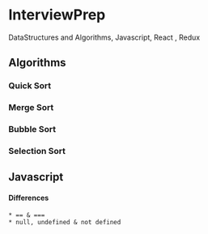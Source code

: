 # InterviewPrep
DataStructures and Algorithms, Javascript, React , Redux

## Algorithms

### Quick Sort
### Merge Sort
### Bubble Sort
### Selection Sort

## Javascript
#### Differences
    * == & ===
    * null, undefined & not defined     


